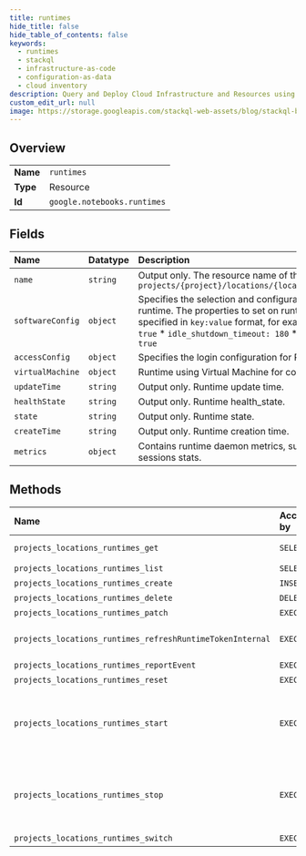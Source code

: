```yaml
---
title: runtimes
hide_title: false
hide_table_of_contents: false
keywords:
  - runtimes
  - stackql
  - infrastructure-as-code
  - configuration-as-data
  - cloud inventory
description: Query and Deploy Cloud Infrastructure and Resources using SQL
custom_edit_url: null
image: https://storage.googleapis.com/stackql-web-assets/blog/stackql-blog-post-featured-image.png
---
```

  
    

## Overview
<table><tbody>
<tr><td><b>Name</b></td><td><code>runtimes</code></td></tr>
<tr><td><b>Type</b></td><td>Resource</td></tr>
<tr><td><b>Id</b></td><td><code>google.notebooks.runtimes</code></td></tr>
</tbody></table>

## Fields
| Name | Datatype | Description |
|:-----|:---------|:------------|
| `name` | `string` | Output only. The resource name of the runtime. Format: `projects/{project}/locations/{location}/runtimes/{runtimeId}` |
| `softwareConfig` | `object` | Specifies the selection and configuration of software inside the runtime. The properties to set on runtime. Properties keys are specified in `key:value` format, for example: * `idle_shutdown: true` * `idle_shutdown_timeout: 180` * `enable_health_monitoring: true` |
| `accessConfig` | `object` | Specifies the login configuration for Runtime |
| `virtualMachine` | `object` | Runtime using Virtual Machine for computing. |
| `updateTime` | `string` | Output only. Runtime update time. |
| `healthState` | `string` | Output only. Runtime health_state. |
| `state` | `string` | Output only. Runtime state. |
| `createTime` | `string` | Output only. Runtime creation time. |
| `metrics` | `object` | Contains runtime daemon metrics, such as OS and kernels and sessions stats. |
## Methods
| Name | Accessible by | Required Params | Description |
|:-----|:--------------|:----------------|:------------|
| `projects_locations_runtimes_get` | `SELECT` | `name` | Gets details of a single Runtime. The location must be a regional endpoint rather than zonal. |
| `projects_locations_runtimes_list` | `SELECT` | `parent` | Lists Runtimes in a given project and location. |
| `projects_locations_runtimes_create` | `INSERT` | `parent` | Creates a new Runtime in a given project and location. |
| `projects_locations_runtimes_delete` | `DELETE` | `name` | Deletes a single Runtime. |
| `projects_locations_runtimes_patch` | `EXEC` | `name` | Update Notebook Runtime configuration. |
| `projects_locations_runtimes_refreshRuntimeTokenInternal` | `EXEC` | `name` | Gets an access token for the consumer service account that the customer attached to the runtime. Only accessible from the tenant instance. |
| `projects_locations_runtimes_reportEvent` | `EXEC` | `name` | Report and process a runtime event. |
| `projects_locations_runtimes_reset` | `EXEC` | `name` | Resets a Managed Notebook Runtime. |
| `projects_locations_runtimes_start` | `EXEC` | `name` | Starts a Managed Notebook Runtime. Perform "Start" on GPU instances; "Resume" on CPU instances See: https://cloud.google.com/compute/docs/instances/stop-start-instance https://cloud.google.com/compute/docs/instances/suspend-resume-instance |
| `projects_locations_runtimes_stop` | `EXEC` | `name` | Stops a Managed Notebook Runtime. Perform "Stop" on GPU instances; "Suspend" on CPU instances See: https://cloud.google.com/compute/docs/instances/stop-start-instance https://cloud.google.com/compute/docs/instances/suspend-resume-instance |
| `projects_locations_runtimes_switch` | `EXEC` | `name` | Switch a Managed Notebook Runtime. |
